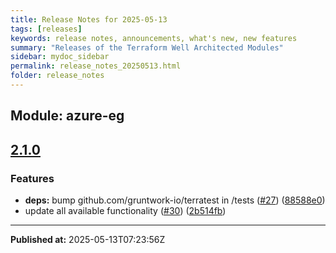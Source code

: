 ```yaml
---
title: Release Notes for 2025-05-13
tags: [releases]
keywords: release notes, announcements, what's new, new features
summary: "Releases of the Terraform Well Architected Modules"
sidebar: mydoc_sidebar
permalink: release_notes_20250513.html
folder: release_notes
---
```


## Module: azure-eg
## [2.1.0](https://github.com/CloudNationHQ/terraform-azure-eg/releases/tag/v2.1.0)


### Features

* **deps:** bump github.com/gruntwork-io/terratest in /tests ([#27](https://github.com/CloudNationHQ/terraform-azure-eg/issues/27)) ([88588e0](https://github.com/CloudNationHQ/terraform-azure-eg/commit/88588e09c064d7df5c850b8160611c8d5a1f9c4b))
* update all available functionality ([#30](https://github.com/CloudNationHQ/terraform-azure-eg/issues/30)) ([2b514fb](https://github.com/CloudNationHQ/terraform-azure-eg/commit/2b514fb73edbadaaa79daa6146d3deae380c0fb3))

---

**Published at:** 2025-05-13T07:23:56Z

